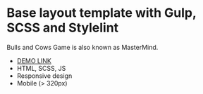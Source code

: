 # Base layout template with Gulp, SCSS and Stylelint

Bulls and Cows Game is also known as MasterMind.

- [DEMO LINK](https://dtsehelnyk.github.io/bulls_cows/)
- HTML, SCSS, JS
- Responsive design
- Mobile (> 320px)
